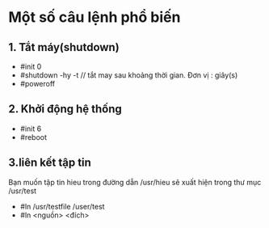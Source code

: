 # Một số câu lệnh phổ biến
## 1. Tắt máy(shutdown)
- #init 0
- #shutdown -hy -t // tắt may sau khoảng thời gian. Đơn vị : giây(s)
- #poweroff
## 2. Khởi động hệ thống
- #init 6
- #reboot
## 3.liên kết tập tin
Bạn muốn tập tin hieu trong đường dẫn /usr/hieu sẽ xuất hiện trong thư mục /usr/test
- #ln /usr/testfile /user/test
- #ln <nguồn> <đích>
